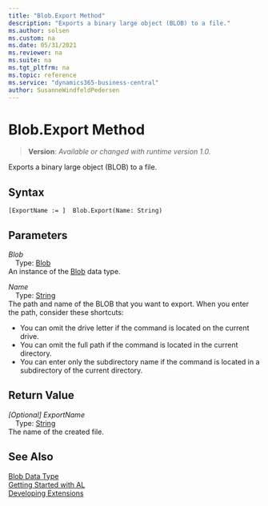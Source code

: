 ```yaml
---
title: "Blob.Export Method"
description: "Exports a binary large object (BLOB) to a file."
ms.author: solsen
ms.custom: na
ms.date: 05/31/2021
ms.reviewer: na
ms.suite: na
ms.tgt_pltfrm: na
ms.topic: reference
ms.service: "dynamics365-business-central"
author: SusanneWindfeldPedersen
---
```

[//]: # (START>DO_NOT_EDIT)
[//]: # (IMPORTANT:Do not edit any of the content between here and the END>DO_NOT_EDIT.)
[//]: # (Any modifications should be made in the .xml files in the ModernDev repo.)
# Blob.Export Method
> **Version**: _Available or changed with runtime version 1.0._

Exports a binary large object (BLOB) to a file.


## Syntax
```
[ExportName := ]  Blob.Export(Name: String)
```
## Parameters
*Blob*  
&emsp;Type: [Blob](blob-data-type.md)  
An instance of the [Blob](blob-data-type.md) data type.  

*Name*  
&emsp;Type: [String](../string/string-data-type.md)  
The path and name of the BLOB that you want to export. When you enter the path, consider these shortcuts:
-   You can omit the drive letter if the command is located on the current drive.
-   You can omit the full path if the command is located in the current directory.
-   You can enter only the subdirectory name if the command is located in a subdirectory of the current directory.
          


## Return Value
*[Optional] ExportName*  
&emsp;Type: [String](../string/string-data-type.md)  
The name of the created file.


[//]: # (IMPORTANT: END>DO_NOT_EDIT)
## See Also
[Blob Data Type](blob-data-type.md)  
[Getting Started with AL](../../devenv-get-started.md)  
[Developing Extensions](../../devenv-dev-overview.md)